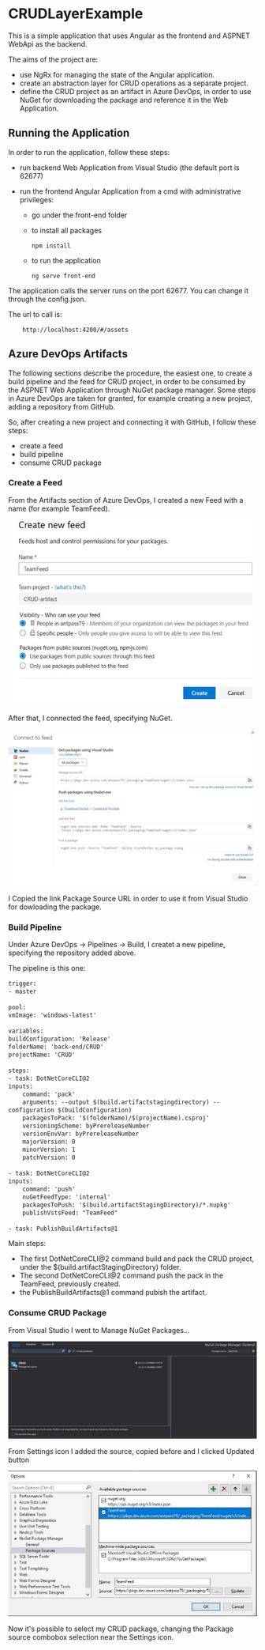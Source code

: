# CRUDLayerExample

This is a simple application that uses Angular as the frontend and ASPNET WebApi as the backend.

The aims of the project are:

- use NgRx for managing the state of the Angular application.
- create an abstraction layer for CRUD operations as a separate project.
- define the CRUD project as an artifact in Azure DevOps, in order to use NuGet for downloading the package and reference it in the Web Application.

## Running the Application

In order to run the application, follow these steps:

- run backend Web Application from Visual Studio (the default port is 62677)
- run the frontend Angular Application from a cmd with administrative privileges:

  - go under the front-end folder

  - to install all packages

        npm install

  - to run the application

        ng serve front-end

The application calls the server runs on the port 62677. You can change it through the config.json.

The url to call is:

        http://localhost:4200/#/assets

## Azure DevOps Artifacts

The following sections describe the procedure, the easiest one, to create a build pipeline and the feed for CRUD project, in order to be consumed by the ASPNET Web Application through NuGet package manager.
Some steps in Azure DevOps are taken for granted, for example creating a new project, adding a repository from GitHub.

So, after creating a new project and connecting it with GitHub, I follow these steps:

- create a feed
- build pipeline
- consume CRUD package

### Create a Feed

From the Artifacts section of Azure DevOps, I created a new Feed with a name (for example TeamFeed).

![create-feed](assets/create-feed.jpg)

After that, I connected the feed, specifying NuGet.

![connect-feed](assets/connect-feed.jpg)

I Copied the link Package Source URL in order to use it from Visual Studio for dowloading the package.

### Build Pipeline

Under Azure DevOps -> Pipelines -> Build, I createt a new pipeline, specifying the repository added above.

The pipeline is this one:

    trigger:
    - master

    pool:
    vmImage: 'windows-latest'

    variables:
    buildConfiguration: 'Release'
    folderName: 'back-end/CRUD'
    projectName: 'CRUD'

    steps:
    - task: DotNetCoreCLI@2
    inputs:
        command: 'pack'
        arguments: --output $(build.artifactstagingdirectory) --configuration $(buildConfiguration)
        packagesToPack: '$(folderName)/$(projectName).csproj'
        versioningScheme: byPrereleaseNumber
        versionEnvVar: byPrereleaseNumber
        majorVersion: 0
        minorVersion: 1
        patchVersion: 0

    - task: DotNetCoreCLI@2
    inputs:
        command: 'push'
        nuGetFeedType: 'internal'
        packagesToPush: '$(build.artifactStagingDirectory)/*.nupkg'
        publishVstsFeed: "TeamFeed"

    - task: PublishBuildArtifacts@1

Main steps:

- The first DotNetCoreCLI@2 command build and pack the CRUD project, under the $(build.artifactStagingDirectory) folder.
- The second DotNetCoreCLI@2 command push the pack in the TeamFeed, previously created.
- the PublishBuildArtifacts@1 command pubish the artifact.

### Consume CRUD Package

From Visual Studio I went to Manage NuGet Packages...

![manage-nuget-packages](assets/manage-nuget-packages.jpg)

From Settings icon I added the source, copied before and I clicked Updated button

![add-crud-package](assets/add-crud-package.jpg)

Now it's possible to select my CRUD package, changing the Package source combobox selection near the Settings icon.